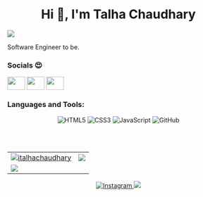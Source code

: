 <h1 align="center">Hi 👋, I'm Talha Chaudhary</h1>
<img src="https://user-images.githubusercontent.com/73097560/115834477-dbab4500-a447-11eb-908a-139a6edaec5c.gif">

Software Engineer to be.

### Socials 😍
<p align="left">
<a href="https://twitter.com/italhachaudhary" target="blank"><img align="center" src="https://raw.githubusercontent.com/rahuldkjain/github-profile-readme-generator/master/src/images/icons/Social/twitter.svg" height="30" width="40" /></a>
<a href="https://linkedin.com/in/italhachaudhary" target="blank"><img align="center" src="https://raw.githubusercontent.com/rahuldkjain/github-profile-readme-generator/master/src/images/icons/Social/linked-in-alt.svg"  height="30" width="40" /></a>
<a href="https://instagram.com/italhachaudhary" target="blank"><img align="center" src="https://raw.githubusercontent.com/rahuldkjain/github-profile-readme-generator/master/src/images/icons/Social/instagram.svg"height="30" width="40" /></a>
</p>


<h3 align="left">Languages and Tools:</h3>
<p align="center"> 
  <img alt="HTML5" src="https://img.shields.io/badge/html5-%23E34F26.svg?&style=for-the-badge&logo=html5&logoColor=white"/>
  <img alt="CSS3" src="https://img.shields.io/badge/css3-%231572B6.svg?&style=for-the-badge&logo=css3&logoColor=white"/>
  <img alt="JavaScript" src="https://img.shields.io/badge/javascript-%23323330.svg?&style=for-the-badge&logo=javascript&logoColor=%23F7DF1E"/>
  <img alt="GitHub" src="https://img.shields.io/badge/github-%23121011.svg?&style=for-the-badge&logo=github&logoColor=white"/>
</p>

<br/> <br/>

<table>
  <tr>
    <td>
      <a href="https://www.github.com/italhachaudhary">
     <img src="https://github-readme-stats.vercel.app/api?username=italhachaudhary&show_icons=true&theme=tokyonight&count_private=true&hide_border=true" alt="italhachaudhary" />
      </a>
    </td>
    <td> 
      <a href="https://www.github.com/italhachaudhary">
       <img src ="http://github-readme-streak-stats.herokuapp.com?user=italhachaudhary&hide_border=true&theme=tokyonight" />
      </a>
    </td>
  </tr>
  <tr>
    <td>
      <a href="https://www.github.com/italhachaudhary">
       <img src ="https://github-readme-stats.vercel.app/api/top-langs/?username=italhachaudhary&langs_count=8&layout=compact&theme=tokyonight&hide_border=true" />
      </a>
    </td>
  </tr>
</table>
<p align="center"> 
  <a href="https://www.instagram.com/italhachaudhary">
    <img alt="Instagram" src="https://img.shields.io/badge/italhachaudhary-%23E4405F.svg?&style=for-the-badge&logo=Instagram&logoColor=white"/>
  </a>
    
<a href="https://linkedin.com/in/italhachaudhary">
  <img src="https://img.shields.io/badge/linkedin-%230077B5.svg?&style=for-the-badge&logo=linkedin&logoColor=white">
</a>
</p>
